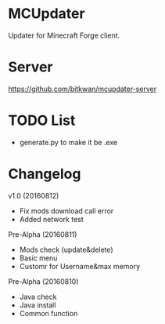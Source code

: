 # MCUpdater

Updater for Minecraft Forge client.

# Server
https://github.com/bitkwan/mcupdater-server

# TODO List
- generate.py to make it be .exe

# Changelog
v1.0 (20160812)
- Fix mods download call error
- Added network test

Pre-Alpha (20160811)
- Mods check (update&delete)
- Basic menu
- Customr for Username&max memory

Pre-Alpha (20160810)
- Java check
- Java install
- Common function

